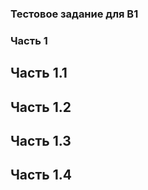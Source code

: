 ### Тестовое задание для B1  
### Часть 1  
## Часть 1.1  
## Часть 1.2  
## Часть 1.3  
## Часть 1.4  
